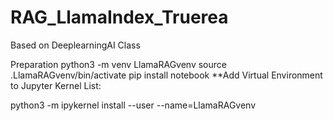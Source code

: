 # RAG_LlamaIndex_Truerea
Based on DeeplearningAI Class

Preparation
python3 -m venv LlamaRAGvenv
source .LlamaRAGvenv/bin/activate
pip install notebook
**Add Virtual Environment to Jupyter Kernel List:

python3 -m ipykernel install --user --name=LlamaRAGvenv



